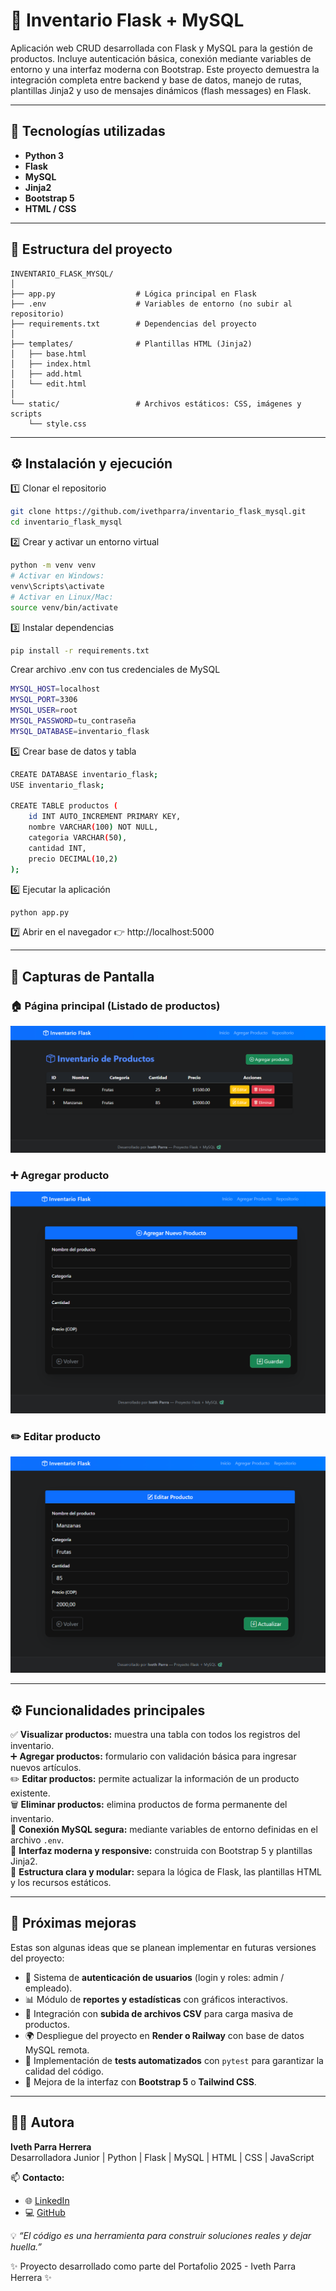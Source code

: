 # 🧮 Inventario Flask + MySQL

Aplicación web CRUD desarrollada con Flask y MySQL para la gestión de productos. Incluye autenticación básica, conexión mediante variables de entorno y una interfaz moderna con Bootstrap.
Este proyecto demuestra la integración completa entre backend y base de datos, manejo de rutas, plantillas Jinja2 y uso de mensajes dinámicos (flash messages) en Flask.

---

## 🚀 Tecnologías utilizadas

- **Python 3**
- **Flask**
- **MySQL**
- **Jinja2**
- **Bootstrap 5**
- **HTML / CSS**

---

## 🧱 Estructura del proyecto

```text
INVENTARIO_FLASK_MYSQL/
│
├── app.py                  # Lógica principal en Flask
├── .env                    # Variables de entorno (no subir al repositorio)
├── requirements.txt        # Dependencias del proyecto
│
├── templates/              # Plantillas HTML (Jinja2)
│   ├── base.html
│   ├── index.html
│   ├── add.html
│   └── edit.html
│
└── static/                 # Archivos estáticos: CSS, imágenes y scripts
    └── style.css
```

---

## ⚙️ Instalación y ejecución

1️⃣ Clonar el repositorio  
```bash
git clone https://github.com/ivethparra/inventario_flask_mysql.git
cd inventario_flask_mysql
```
2️⃣ Crear y activar un entorno virtual
```bash
python -m venv venv
# Activar en Windows:
venv\Scripts\activate
# Activar en Linux/Mac:
source venv/bin/activate
```
3️⃣ Instalar dependencias
```bash
pip install -r requirements.txt
```
 Crear archivo .env con tus credenciales de MySQL
```bash
MYSQL_HOST=localhost
MYSQL_PORT=3306
MYSQL_USER=root
MYSQL_PASSWORD=tu_contraseña
MYSQL_DATABASE=inventario_flask
```
5️⃣ Crear base de datos y tabla
```bash
CREATE DATABASE inventario_flask;
USE inventario_flask;

CREATE TABLE productos (
    id INT AUTO_INCREMENT PRIMARY KEY,
    nombre VARCHAR(100) NOT NULL,
    categoria VARCHAR(50),
    cantidad INT,
    precio DECIMAL(10,2)
);
```
6️⃣ Ejecutar la aplicación
```bash
python app.py

```
7️⃣ Abrir en el navegador
👉 http://localhost:5000

---

## 📸 Capturas de Pantalla

### 🏠 Página principal (Listado de productos)
![Listado de productos](https://github.com/iparra-sys/inventario_flask_mysql/blob/main/static/preview_index.png)

### ➕ Agregar producto
![Agregar producto](https://github.com/iparra-sys/inventario_flask_mysql/blob/main/static/preview_add.png)

### ✏️ Editar producto
![Editar producto](https://github.com/iparra-sys/inventario_flask_mysql/blob/main/static/preview_edit.png)


---

## ⚙️ Funcionalidades principales

✅ **Visualizar productos:** muestra una tabla con todos los registros del inventario.  
➕ **Agregar productos:** formulario con validación básica para ingresar nuevos artículos.  
✏️ **Editar productos:** permite actualizar la información de un producto existente.  
🗑️ **Eliminar productos:** elimina productos de forma permanente del inventario.  
💾 **Conexión MySQL segura:** mediante variables de entorno definidas en el archivo `.env`.  
🎨 **Interfaz moderna y responsive:** construida con Bootstrap 5 y plantillas Jinja2.  
📂 **Estructura clara y modular:** separa la lógica de Flask, las plantillas HTML y los recursos estáticos.

---

## 🚀 Próximas mejoras

Estas son algunas ideas que se planean implementar en futuras versiones del proyecto:

- 🔐 Sistema de **autenticación de usuarios** (login y roles: admin / empleado).  
- 📊 Módulo de **reportes y estadísticas** con gráficos interactivos.  
- 💾 Integración con **subida de archivos CSV** para carga masiva de productos.  
- 🌍 Despliegue del proyecto en **Render o Railway** con base de datos MySQL remota.  
- 🧪 Implementación de **tests automatizados** con `pytest` para garantizar la calidad del código.  
- 🎨 Mejora de la interfaz con **Bootstrap 5** o **Tailwind CSS**.  

---

## 👩‍💻 Autora

**Iveth Parra Herrera**  
Desarrolladora Junior | Python | Flask | MySQL | HTML | CSS | JavaScript  

📫 **Contacto:**  
- 🌐 [LinkedIn](https://www.linkedin.com/in/iveth-parra-herrera-351a6a235)  
- 💻 [GitHub](https://github.com/iparra-sys)

💡 *“El código es una herramienta para construir soluciones reales y dejar huella.”*

✨ Proyecto desarrollado como parte del Portafolio 2025 - Iveth Parra Herrera ✨
